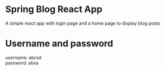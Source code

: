 # Spring Blog React App
A simple react app with login page and a home page to display blog posts
# Username and password
username: abcxd  
password: abxa